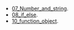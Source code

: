- [07_Number_and_string](https://zigy0ygiz.github.io/php/bjs/07_Number_and_string/).
- [08_if_else](https://zigy0ygiz.github.io/php/bjs/08_if_else/).
- [10_function_object](https://zigy0ygiz.github.io/php/bjs/10_function_object/).
